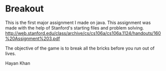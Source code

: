 # Breakout

This is the first major assignment I made on java. This assignment was made with the help of Stanford's starting files and problem solving.
http://web.stanford.edu/class/archive/cs/cs106a/cs106a.1124/handouts/160%20Assignment%203.pdf

The objective of the game is to break all the bricks before you run out of lives.

Hayan Khan
